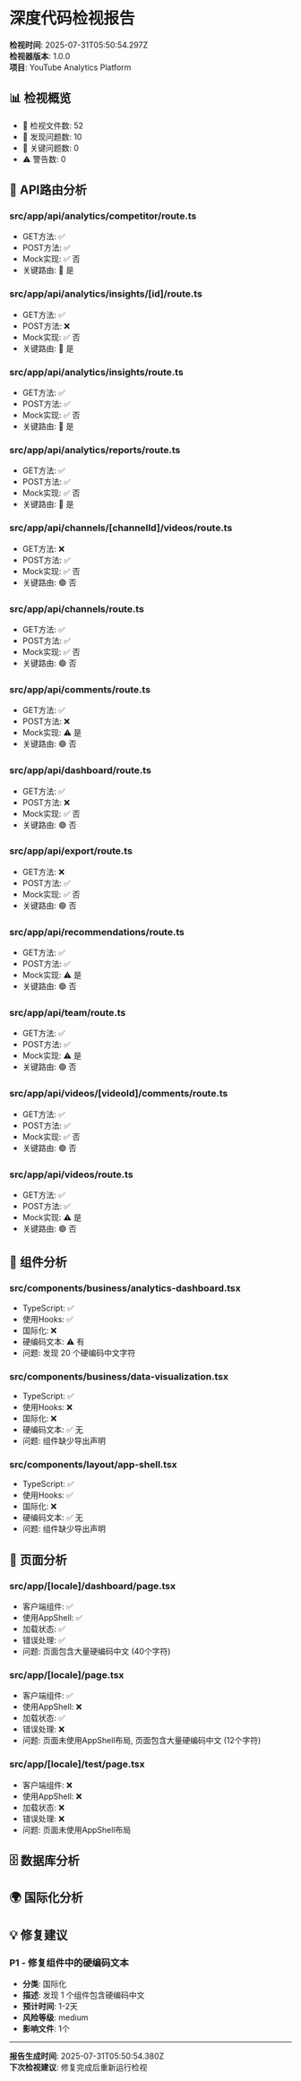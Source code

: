 # 深度代码检视报告

**检视时间**: 2025-07-31T05:50:54.297Z  
**检视器版本**: 1.0.0  
**项目**: YouTube Analytics Platform

## 📊 检视概览

- 📁 检视文件数: 52
- 🚨 发现问题数: 10
- 🔴 关键问题数: 0
- ⚠️ 警告数: 0

## 🔌 API路由分析

### src/app/api/analytics/competitor/route.ts

- GET方法: ✅
- POST方法: ✅
- Mock实现: ✅ 否
- 关键路由: 🔴 是

### src/app/api/analytics/insights/[id]/route.ts

- GET方法: ✅
- POST方法: ❌
- Mock实现: ✅ 否
- 关键路由: 🔴 是

### src/app/api/analytics/insights/route.ts

- GET方法: ✅
- POST方法: ✅
- Mock实现: ✅ 否
- 关键路由: 🔴 是

### src/app/api/analytics/reports/route.ts

- GET方法: ✅
- POST方法: ✅
- Mock实现: ✅ 否
- 关键路由: 🔴 是

### src/app/api/channels/[channelId]/videos/route.ts

- GET方法: ❌
- POST方法: ✅
- Mock实现: ✅ 否
- 关键路由: 🟢 否

### src/app/api/channels/route.ts

- GET方法: ✅
- POST方法: ✅
- Mock实现: ✅ 否
- 关键路由: 🟢 否

### src/app/api/comments/route.ts

- GET方法: ✅
- POST方法: ❌
- Mock实现: ⚠️ 是
- 关键路由: 🟢 否

### src/app/api/dashboard/route.ts

- GET方法: ✅
- POST方法: ❌
- Mock实现: ✅ 否
- 关键路由: 🟢 否

### src/app/api/export/route.ts

- GET方法: ❌
- POST方法: ✅
- Mock实现: ✅ 否
- 关键路由: 🟢 否

### src/app/api/recommendations/route.ts

- GET方法: ✅
- POST方法: ✅
- Mock实现: ⚠️ 是
- 关键路由: 🟢 否

### src/app/api/team/route.ts

- GET方法: ✅
- POST方法: ✅
- Mock实现: ⚠️ 是
- 关键路由: 🟢 否

### src/app/api/videos/[videoId]/comments/route.ts

- GET方法: ✅
- POST方法: ✅
- Mock实现: ✅ 否
- 关键路由: 🟢 否

### src/app/api/videos/route.ts

- GET方法: ✅
- POST方法: ✅
- Mock实现: ⚠️ 是
- 关键路由: 🟢 否



## 🧩 组件分析

### src/components/business/analytics-dashboard.tsx

- TypeScript: ✅
- 使用Hooks: ✅
- 国际化: ❌
- 硬编码文本: ⚠️ 有
- 问题: 发现 20 个硬编码中文字符

### src/components/business/data-visualization.tsx

- TypeScript: ✅
- 使用Hooks: ❌
- 国际化: ❌
- 硬编码文本: ✅ 无
- 问题: 组件缺少导出声明

### src/components/layout/app-shell.tsx

- TypeScript: ✅
- 使用Hooks: ✅
- 国际化: ❌
- 硬编码文本: ✅ 无
- 问题: 组件缺少导出声明



## 📄 页面分析

### src/app/[locale]/dashboard/page.tsx

- 客户端组件: ✅
- 使用AppShell: ✅
- 加载状态: ✅
- 错误处理: ✅
- 问题: 页面包含大量硬编码中文 (40个字符)

### src/app/[locale]/page.tsx

- 客户端组件: ✅
- 使用AppShell: ❌
- 加载状态: ✅
- 错误处理: ❌
- 问题: 页面未使用AppShell布局, 页面包含大量硬编码中文 (12个字符)

### src/app/[locale]/test/page.tsx

- 客户端组件: ❌
- 使用AppShell: ❌
- 加载状态: ❌
- 错误处理: ❌
- 问题: 页面未使用AppShell布局



## 🗄️ 数据库分析



## 🌍 国际化分析



## 💡 修复建议

### P1 - 修复组件中的硬编码文本

- **分类**: 国际化
- **描述**: 发现 1 个组件包含硬编码中文
- **预计时间**: 1-2天
- **风险等级**: medium
- **影响文件**: 1个



---

**报告生成时间**: 2025-07-31T05:50:54.380Z  
**下次检视建议**: 修复完成后重新运行检视
